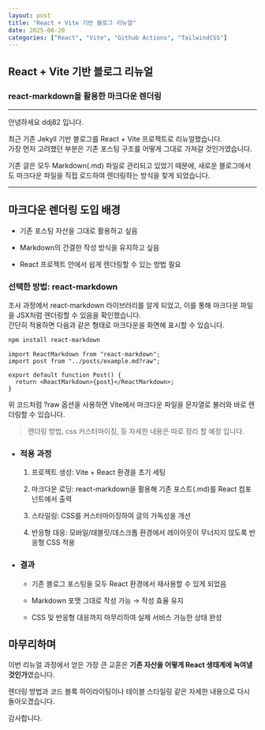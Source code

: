 ```yaml
---
layout: post
title: "React + Vite 기반 블로그 리뉴얼"
date: 2025-08-20
categories: ["React", "Vite", "Github Actions", "TailwindCSS"]
---
```


## React + Vite 기반 블로그 리뉴얼
### react-markdown을 활용한 마크다운 렌더링  

---

안녕하세요 ddj82 입니다.  

최근 기존 Jekyll 기반 블로그를 React + Vite 프로젝트로 리뉴얼했습니다.  
가장 먼저 고려했던 부분은 기존 포스팅 구조를 어떻게 그대로 가져갈 것인가였습니다.

기존 글은 모두 Markdown(.md) 파일로 관리되고 있었기 때문에, 새로운 블로그에서도 마크다운 파일을 직접 로드하여 렌더링하는 방식을 찾게 되었습니다.

---

## 마크다운 렌더링 도입 배경

  - 기존 포스팅 자산을 그대로 활용하고 싶음

  - Markdown의 간결한 작성 방식을 유지하고 싶음

  - React 프로젝트 안에서 쉽게 렌더링할 수 있는 방법 필요

### 선택한 방법: react-markdown

조사 과정에서 react-markdown 라이브러리를 알게 되었고, 이를 통해 마크다운 파일을 JSX처럼 렌더링할 수 있음을 확인했습니다.  
간단히 적용하면 다음과 같은 형태로 마크다운을 화면에 표시할 수 있습니다.

```bash
npm install react-markdown
```

```tsx
import ReactMarkdown from "react-markdown";
import post from "../posts/example.md?raw";

export default function Post() {
  return <ReactMarkdown>{post}</ReactMarkdown>;
}
```

위 코드처럼 ?raw 옵션을 사용하면 Vite에서 마크다운 파일을 문자열로 불러와 바로 렌더링할 수 있습니다.

> 렌더링 방법, css 커스터마이징, 등 자세한 내용은 따로 정리 할 예정 입니다.

- ### 적용 과정

   1. 프로젝트 생성: Vite + React 환경을 초기 세팅

   2. 마크다운 로딩: react-markdown을 활용해 기존 포스트(.md)를 React 컴포넌트에서 출력

   3. 스타일링: CSS를 커스터마이징하여 글의 가독성을 개선

   4. 반응형 대응: 모바일/태블릿/데스크톱 환경에서 레이아웃이 무너지지 않도록 반응형 CSS 적용

    
- ### 결과

  - 기존 블로그 포스팅을 모두 React 환경에서 재사용할 수 있게 되었음

  - Markdown 포맷 그대로 작성 가능 → 작성 효율 유지

  - CSS 및 반응형 대응까지 마무리하여 실제 서비스 가능한 상태 완성

## 마무리하며

이번 리뉴얼 과정에서 얻은 가장 큰 교훈은 **기존 자산을 어떻게 React 생태계에 녹여낼 것인가**였습니다.  

렌더링 방법과 코드 블록 하이라이팅이나 테이블 스타일링 같은 자세한 내용으로 다시 돌아오겠습니다.

감사합니다.